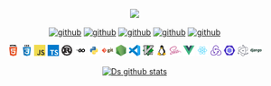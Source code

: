 <!--
 * @author: DSCode
 * @create: 2020-10-10 16:49 PM
 * @license: MIT
 * @lastAuthor: DSCode
 * @lastEditTime: 2021-09-10 11:57 AM
 * @desc: Some of my profiles.
-->
 <div align="center">
  <p><img src="https://gpvc.arturio.dev/Dongshan-git" /></p>
  <p>
    <a href="https://github.com/Dongshan-git"
      ><img
        src="https://cdn.jsdelivr.net/npm/simple-icons@3.0.1/icons/github.svg"
        alt="github"
        height="30"
    /></a>
    <a href="https://dev.to/dscodestudio"
      ><img
        src="https://cdn.jsdelivr.net/npm/simple-icons@3.0.1/icons/dev-dot-to.svg"
        alt="github"
        height="30"
    /></a>
    <a href="https://twitter.com/DSCodeTop1"
      ><img
        src="https://cdn.jsdelivr.net/npm/simple-icons@3.0.1/icons/twitter.svg"
        alt="github"
        height="30"
    /></a>
    <a href="https://codepen.io/dscodestudio"
      ><img
        src="https://cdn.jsdelivr.net/npm/simple-icons@3.0.1/icons/codepen.svg"
        alt="github"
        height="30"
    /></a>
    <a href="https://www.dscode.top"
      ><img
        src="https://cdn.jsdelivr.net/npm/simple-icons@3.0.1/icons/icloud.svg"
        alt="github"
        height="30"
    /></a>
  </p>
  <p>
    <code
      ><img
        height="20"
        src="https://raw.githubusercontent.com/github/explore/80688e429a7d4ef2fca1e82350fe8e3517d3494d/topics/html/html.png"
    /></code>
    <code
      ><img
        height="20"
        src="https://raw.githubusercontent.com/github/explore/80688e429a7d4ef2fca1e82350fe8e3517d3494d/topics/css/css.png"
    /></code>
    <code
      ><img
        height="20"
        src="https://raw.githubusercontent.com/github/explore/80688e429a7d4ef2fca1e82350fe8e3517d3494d/topics/javascript/javascript.png"
    /></code>
    <code
      ><img
        height="20"
        src="https://raw.githubusercontent.com/github/explore/80688e429a7d4ef2fca1e82350fe8e3517d3494d/topics/typescript/typescript.png"
    /></code>
    <code
      ><img
        height="20"
        src="https://raw.githubusercontent.com/github/explore/80688e429a7d4ef2fca1e82350fe8e3517d3494d/topics/rust/rust.png"
    /></code>
    <code
      ><img
        height="20"
        src="https://raw.githubusercontent.com/github/explore/80688e429a7d4ef2fca1e82350fe8e3517d3494d/topics/go/go.png"
    /></code>
    <code
      ><img
        height="20"
        src="https://raw.githubusercontent.com/github/explore/80688e429a7d4ef2fca1e82350fe8e3517d3494d/topics/python/python.png"
    /></code>
    <code
      ><img
        height="20"
        src="https://raw.githubusercontent.com/github/explore/80688e429a7d4ef2fca1e82350fe8e3517d3494d/topics/git/git.png"
    /></code>
    <code
      ><img
        height="20"
        src="https://raw.githubusercontent.com/github/explore/80688e429a7d4ef2fca1e82350fe8e3517d3494d/topics/nodejs/nodejs.png"
    /></code>
    <code
      ><img
        height="20"
        src="https://raw.githubusercontent.com/github/explore/80688e429a7d4ef2fca1e82350fe8e3517d3494d/topics/visual-studio-code/visual-studio-code.png"
    /></code>
    <code
      ><img
        height="20"
        src="https://raw.githubusercontent.com/github/explore/80688e429a7d4ef2fca1e82350fe8e3517d3494d/topics/vim/vim.png"
    /></code>
    <code
      ><img
        height="20"
        src="https://raw.githubusercontent.com/github/explore/80688e429a7d4ef2fca1e82350fe8e3517d3494d/topics/linux/linux.png"
    /></code>
    <code
      ><img
        height="20"
        src="https://raw.githubusercontent.com/github/explore/80688e429a7d4ef2fca1e82350fe8e3517d3494d/topics/sass/sass.png"
    /></code>
    <code
      ><img
        height="20"
        src="https://raw.githubusercontent.com/github/explore/80688e429a7d4ef2fca1e82350fe8e3517d3494d/topics/vue/vue.png"
    /></code>
    <code
      ><img
        height="20"
        src="https://raw.githubusercontent.com/github/explore/80688e429a7d4ef2fca1e82350fe8e3517d3494d/topics/react/react.png"
    /></code>
    <code
      ><img
        height="20"
        src="https://raw.githubusercontent.com/github/explore/80688e429a7d4ef2fca1e82350fe8e3517d3494d/topics/redux/redux.png"
    /></code>
    <code
      ><img
        height="20"
        src="https://raw.githubusercontent.com/github/explore/80688e429a7d4ef2fca1e82350fe8e3517d3494d/topics/eslint/eslint.png"
    /></code>
    <code
      ><img
        height="20"
        src="https://raw.githubusercontent.com/github/explore/80688e429a7d4ef2fca1e82350fe8e3517d3494d/topics/electron/electron.png"
    /></code>
    <code
      ><img
        height="20"
        src="https://raw.githubusercontent.com/github/explore/80688e429a7d4ef2fca1e82350fe8e3517d3494d/topics/django/django.png"
    /></code>
  </p>
  <!-- <p>
    <img
      src="https://github-readme-streak-stats.herokuapp.com/?user=Dongshan-git"
      alt="GitHub streak stats"
    />
  </p> -->
  <p>
    <a href="https://github.com/Dongshan-git">
      <img
        align="center"
        src="https://github-readme-stats.vercel.app/api/?username=Dongshan-git&count_private=true&title_color=5094F0&icon_color=5094F0&text_color=343434&bg_color=FFFEFE&show_icons=true"
        alt="Ds github stats"
      />
    </a>
  </p>
</div>
